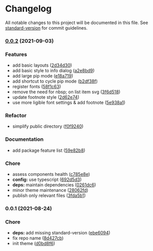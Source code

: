 # Changelog

All notable changes to this project will be documented in this file. See [standard-version](https://github.com/conventional-changelog/standard-version) for commit guidelines.

### [0.0.2](https://github.com/lihbr/slidev-theme-diapositiv/compare/v0.0.1...v0.0.2) (2021-09-03)


### Features

* add basic layouts ([2d34d30](https://github.com/lihbr/slidev-theme-diapositiv/commit/2d34d3020b04479f04c994464bea6de3fd96a6dc))
* add basic style to info dialog ([a2e8bd9](https://github.com/lihbr/slidev-theme-diapositiv/commit/a2e8bd97b0d65d16f746e898650edc0be614df18))
* add large pip mode ([e18a719](https://github.com/lihbr/slidev-theme-diapositiv/commit/e18a719cb0c8f258b4e87dad91ad0ebc2cc94706))
* add shortcut to cycle pip mode ([b2df38f](https://github.com/lihbr/slidev-theme-diapositiv/commit/b2df38f7010d80e388d993033d75f814b3a0b177))
* register fonts ([58f1c63](https://github.com/lihbr/slidev-theme-diapositiv/commit/58f1c635a55aa39a1b3b71c4f3e57a54b09f8e07))
* remove the need for nbsp; on list item svg ([3f6d518](https://github.com/lihbr/slidev-theme-diapositiv/commit/3f6d518f35652f7f78751a7646a3aa85ce879d38))
* update footnote style ([2d62e74](https://github.com/lihbr/slidev-theme-diapositiv/commit/2d62e74c46698c907865fa8f58531d2f9265432f))
* use more ligible font settings & add footnote ([5e938a1](https://github.com/lihbr/slidev-theme-diapositiv/commit/5e938a168c6773b7b6dadb07fd0deb8e7e0ccad3))


### Refactor

* simplify public directory ([f0f9240](https://github.com/lihbr/slidev-theme-diapositiv/commit/f0f9240bc19f475e2dfe05feab4b5decdeb7d5c7))


### Documentation

* add package feature list ([59e82b8](https://github.com/lihbr/slidev-theme-diapositiv/commit/59e82b89dca37eabe32da26ccf67032bed4cee00))


### Chore

* assess components health ([c785e8e](https://github.com/lihbr/slidev-theme-diapositiv/commit/c785e8e2ed14a76f5c2a5ff7675afb98c8b8b776))
* **config:** use typescript ([692d5d3](https://github.com/lihbr/slidev-theme-diapositiv/commit/692d5d3492fda9ac189283331ee37687ba4770fd))
* **deps:** maintain dependencies ([0261dc6](https://github.com/lihbr/slidev-theme-diapositiv/commit/0261dc602597d816e3062da9a25f92823de07a63))
* minor theme maintenance ([28062fd](https://github.com/lihbr/slidev-theme-diapositiv/commit/28062fdcd90be53347ce98cf17c6830afeecec68))
* publish only relevant files ([3fda5b1](https://github.com/lihbr/slidev-theme-diapositiv/commit/3fda5b1cf17b9766997cc0d837d8044a9a748d14))

### 0.0.1 (2021-08-24)


### Chore

* **deps:** add missing standard-version ([ebe6094](https://github.com/lihbr/slidev-theme-diapositiv/commit/ebe6094e65ace80e77bfc368aca64b50a4de7303))
* fix repo name ([8d427cb](https://github.com/lihbr/slidev-theme-diapositiv/commit/8d427cb701926bf42241653b2a75ea5af0a0a580))
* init theme ([d0bd8f6](https://github.com/lihbr/slidev-theme-diapositiv/commit/d0bd8f677b92835b47bd0179f1495167e45da7b9))
